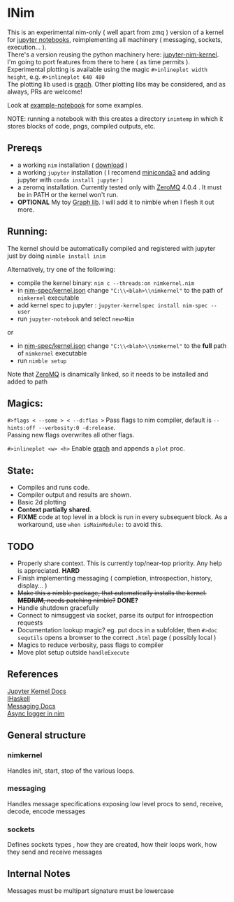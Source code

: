 INim
====

This is an experimental nim-only ( well apart from zmq ) version of a kernel for [jupyter notebooks](http://jupyter.org/), reimplementing all machinery ( messaging, sockets, execution... ).  
There's a version reusing the python machinery here: [jupyter-nim-kernel](https://github.com/stisa/jupyter-nim-kernel).  
I'm going to port features from there to here ( as time permits ).  
Experimental plotting is available using the magic `#>inlineplot width height`, e.g. `#>inlineplot 640 480`  
The plotting lib used is [graph](https://github.com/stisa/graph). Other plotting libs may be considered, and as always, PRs are welcome!  
  
Look at [example-notebook](https://github.com/stisa/INim/blob/master/examples/example-notebook.ipynb) for some examples.  

NOTE: running a notebook with this creates a directory `inimtemp` in which it stores blocks of code, pngs, compiled outputs, etc.

Prereqs
-------
- a working `nim` installation ( [download](http://nim-lang.org/download.html) )
- a working `jupyter` installation ( I recomend [miniconda3](http://conda.pydata.org/miniconda.html) and adding jupyter with `conda install jupyter` )
- a zeromq installation. Currently tested only with [ZeroMQ](http://zeromq.org/intro:get-the-software) 4.0.4 . It must be in PATH or the kernel won't run.
- **OPTIONAL** My toy [Graph lib](https://github.com/stisa/graph). I will add it to nimble when I flesh it out more.

Running: 
---------
The kernel should be automatically compiled and registered with jupyter just by doing `nimble install inim`

Alternatively, try one of the following:

- compile the kernel binary: `nim c --threads:on nimkernel.nim`
- in [nim-spec/kernel.json](https://github.com/stisa/jupyter-nim-kernel/blob/nim-based/nim-spec/kernel.json) change 
`"C:\\<blah>\\nimkernel"` to the path of `nimkernel` executable
- add kernel spec to jupyter : `jupyter-kernelspec install nim-spec --user`
- run `jupyter-notebook` and select `new>Nim` 

or

- in [nim-spec/kernel.json](https://github.com/stisa/jupyter-nim-kernel/blob/nim-based/nim-spec/kernel.json) change 
`"C:\\<blah>\\nimkernel"` to the **full** path of `nimkernel` executable 
- run `nimble setup`

Note that [ZeroMQ](http://zeromq.org/intro:get-the-software) is dinamically linked, so it needs to be installed and added to path  

Magics:
-------

`#>flags < --some > < --d:flas >`
Pass flags to nim compiler, default is `--hints:off --verbosity:0 -d:release`.  
Passing new flags overwrites all other flags.

`#>inlineplot <w> <h>`
Enable [graph](https://github.com/stisa/graph) and appends a `plot` proc.

State:
------
- Compiles and runs code.
- Compiler output and results are shown.
- Basic 2d plotting  
- **Context partially shared**.
- **FIXME** code at top level in a block is run in every subsequent block. As a workaround, use `when isMainModule:` to avoid this.

TODO
----
- Properly share context. This is currently top/near-top priority. Any help is appreciated. **HARD**
- Finish implementing messaging ( completion, introspection, history, display... )
- ~~Make this a nimble package, that automatically installs the kernel. **MEDIUM**, needs patching nimble?~~ **DONE?**
- Handle shutdown gracefully
- Connect to nimsuggest via socket, parse its output for introspection requests
- Documentation lookup magic? eg. put docs in a subfolder, then `#>doc sequtils` opens a browser to the correct `.html` page ( possibly local )  
- Magics to reduce verbosity, pass flags to compiler
- Move plot setup outside `handleExecute`


References
----------

[Jupyter Kernel Docs](https://jupyter-client.readthedocs.io/en/latest/kernels.html#kernels)  
[IHaskell](http://andrew.gibiansky.com/blog/ipython/ipython-kernels)  
[Messaging Docs](https://jupyter-client.readthedocs.io/en/latest/messaging.html)  
[Async logger in nim](https://hookrace.net/blog/writing-an-async-logger-in-nim/)  

General structure
-----------------

### nimkernel
Handles init, start, stop of the various loops. 

### messaging
Handles message specifications exposing low level procs to send, receive, decode, encode messages

### sockets
Defines sockets types , how they are created, how their loops work, how they send and receive messages


Internal Notes
--------------
Messages must be multipart
signature must be lowercase